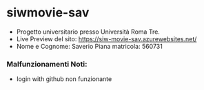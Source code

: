 # siwmovie-sav
- Progetto universitario presso Università Roma Tre.
- Live Preview del sito: https://siw-movie-sav.azurewebsites.net/
- Nome e Cognome: Saverio Piana 
matricola: 560731
### Malfunzionamenti Noti:
- login with github non funzionante
